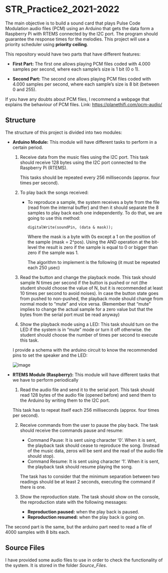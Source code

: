 # STR_Practice2_2021-2022

The main objective is to build a sound card that plays Pulse Code Modulation audio files (PCM) using an
Arduino that gets the data form a Raspberry Pi with RTEMS connected by the I2C port. The program
should guarantee the response times for the melodies. This project will use a priority scheduler using **priority ceiling**.

This repository would have two parts that have different features:

- **First Part:** The first one allows playing PCM files coded with 4.000 samples per second, where each sample’s size is 1 bit (0 o 1).

- **Second Part:** The second one allows playing PCM files coded with 4.000 samples per second, where each sample’s size is 8 bit (between 0 and 255).

If you have any doubts about PCM files, I recommend a webpage that explains the behaviour of PCM files. Link: https://planethifi.com/pcm-audio/

## Structure

The structure of this project is divided into two modules: 

- **Arduino Module:** This module will have different tasks to perform in a certain period.

    1. Receive data from the music files using the I2C port. This task should receive 128 bytes using the I2C port connected to the Raspberry Pi (RTEMS).

        This tasks should be repeated every 256 milliseconds (approx. four times per second).
        
    2. To play back the songs received:

        - To reproduce a sample, the system receives a byte from the file (read from the internal buffer) and then it should separate the 8 samples to play back each one independently. To do that, we are going to use this method:
        
           `digitalWrite(soundPin, (data & mask));`
           
           Where the mask is a byte with 0s except a 1 on the position of the sample (mask = 2^pos). Using the AND operation at the bit-level the result is zero if the sample is equal to 0 or bigger than zero if the sample was 1. 
           
           The algorithm to implement is the following (it must be repeated each 250 µsec)

    3. Read the button and change the playback mode. This task should sample N times per second if the button is pushed or not (the student should choose the value of N, but it is recommended at least 10 times per second to avoid noises). In case the button state goes from pushed to non-pushed, the playback mode should change from normal mode to “mute” and vice versa. (Remember that “mute” implies to change the actual sample for a zero value but that the bytes from the serial port must be read anyway)
    4. Show the playback mode using a LED: This task should turn on the LED if the system is in “mute” mode or turn it off otherwise. the student should choose the number of times per second to execute this task.


  I provide a schema with the arduino circuit to know the recommended pins to set the speaker and the LED: 

  ![image](https://user-images.githubusercontent.com/79408013/152519094-5d5c2913-53ae-4da7-85e4-4455214385be.png)


- **RTEMS Module (Raspberry):** This module will have different tasks that we have to perform periodically

    1. Read the audio file and send it to the serial port. This task should read 128 bytes of the audio file (opened before) and send them to the Arduino by writing them to the I2C port. 
      
     This task has to repeat itself each 256 milliseconds (approx. four times per second).

    2. Receive commands from the user to pause the play back. The task should receive the commands pause and resume:

        - Command Pause: It is sent using character ‘0’. When it is sent, the playback task should cease to reproduce the song. (Instead of the music data, zeros will be sent and the read of the audio file should stop).
        - Command Resume: It is sent using character ‘1’. When it is sent, the playback task should resume playing the song.
        
        The task has to consider that the minimum separation between two readings should be at least 2 seconds, executing the command if there is one.
    
    3.  Show the reproduction state. The task should show on the console, the reproduction state with the following messages:
    
        - **Reproduction paused:** when the play back is paused.
        - **Reproduction resumed:** when the play back is going on.

The second part is the same, but the arduino part need to read a file of 4000 samples with 8 bits each. 

## Source Files

I have provided some audio files to use in order to check the functionality of the system. It is stored in the folder *Source_Files*. 

